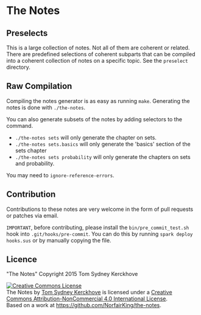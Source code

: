 # The Notes

## Preselects

This is a large collection of notes.
Not all of them are coherent or related.
There are predefined selections of coherent subparts that can be compiled into a coherent collection of notes on a specific topic.
See the `preselect` directory.

## Raw Compilation

Compiling the notes generator is as easy as running `make`.
Generating the notes is done with `./the-notes`.

You can also generate subsets of the notes by adding selectors to the command.

- `./the-notes sets` will only generate the chapter on sets.
- `./the-notes sets.basics` will only generate the 'basics' section of the sets chapter
- `./the-notes sets probability` will only generate the chapters on sets and probability.

You may need to `ignore-reference-errors`.

## Contribution
Contributions to these notes are very welcome in the form of pull requests or patches via email.

`IMPORTANT`, before contributing, please install the `bin/pre_commit_test.sh` hook into `.git/hooks/pre-commit`. You can do this by running `spark deploy hooks.sus` or by manually copying the file.

## Licence
"The Notes"
Copyright 2015 Tom Sydney Kerckhove

<a rel="license" href="http://creativecommons.org/licenses/by-nc/4.0/"><img alt="Creative Commons License" style="border-width:0" src="https://i.creativecommons.org/l/by-nc/4.0/88x31.png" /></a><br /><span xmlns:dct="http://purl.org/dc/terms/" href="http://purl.org/dc/dcmitype/Text" property="dct:title" rel="dct:type">The Notes</span> by <a xmlns:cc="http://creativecommons.org/ns#" href="http://cs-syd.eu" property="cc:attributionName" rel="cc:attributionURL">Tom Sydney Kerckhove</a> is licensed under a <a rel="license" href="http://creativecommons.org/licenses/by-nc/4.0/">Creative Commons Attribution-NonCommercial 4.0 International License</a>.<br />Based on a work at <a xmlns:dct="http://purl.org/dc/terms/" href="https://github.com/NorfairKing/the-notes" rel="dct:source">https://github.com/NorfairKing/the-notes</a>.
